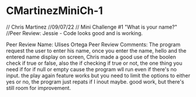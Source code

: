 # CMartinezMiniCh-1
// Chris Martinez
//09/07/22 
// Mini Challenge #1 "What is your name?"
//Peer Review: Jessie - Code looks good and is working.


Peer Review Name: Ulises Ortega
Peer Review Comments:
The program request the user to enter his name, once you enter the name, hello and the entered name display on screen, Chris made a good use of the
boolen check if true or false, also the if checking if true or not, the one thing you need if for if null or empty cause the program wll run even
if there's no input.
the play again feature works but you need to limit the options to either yes or no, the program just repats if I inout maybe.
good work, but there's still room for improvement.
